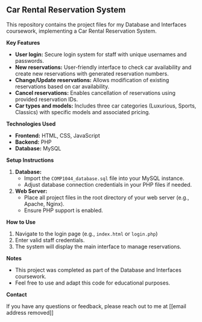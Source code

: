 ## Car Rental Reservation System

This repository contains the project files for my Database and Interfaces coursework, implementing a Car Rental Reservation System.

**Key Features**

* **User login:** Secure login system for staff with unique usernames and passwords.
* **New reservations:** User-friendly interface to check car availability and create new reservations with generated reservation numbers.
* **Change/Update reservations:**  Allows modification of existing reservations based on car availability.
* **Cancel reservations:**  Enables cancellation of reservations using provided reservation IDs.
* **Car types and models:**  Includes three car categories (Luxurious, Sports, Classics) with specific models and associated pricing.

**Technologies Used**

* **Frontend:** HTML, CSS, JavaScript
* **Backend:** PHP 
* **Database:** MySQL

**Setup Instructions**

1. **Database:**
   * Import the `COMP1044_database.sql` file into your MySQL instance.  
   * Adjust database connection credentials in your PHP files if needed.
2. **Web Server:**
    * Place all project files in the root directory of your web server (e.g., Apache, Nginx).
    * Ensure PHP support is enabled.

**How to Use**

1. Navigate to the login page (e.g., `index.html` or `login.php`)
2. Enter valid staff credentials.
3. The system will display the main interface to manage reservations.

**Notes**

* This project was completed as part of the Database and Interfaces coursework. 
* Feel free to use and adapt this code for educational purposes. 

**Contact**

If you have any questions or feedback, please reach out to me at [[email address removed]]
